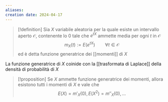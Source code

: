 ```yaml
---
aliases: 
creation date: 2024-04-17
---
```


>[!definition]
>Sia $X$ variabile aleatoria per la quale esiste un intervallo aperto $\mathcal{O}$, contenente lo $0$ tale che $e^{tX}$ ammette media per ogni $t$ in $\mathcal{O}$
>$$m_{X}(t) := E(e^{tX})\qquad \forall t \in \mathcal{O}$$
>ed è detta funzione generatrice dei [[momenti]] di $X$

La funzione generatrice di $X$ coinide con la [[trasformata di Laplace]] della densità di probabilità di $X$


>[!proposition]
>Se $X$ ammette funzione generatrice dei momenti, allora esistono tutti i momenti di $X$ e vale che
>$$ E(X) = m'_{X}(0), E(X^2) = m''_{X}(0),\dots $$